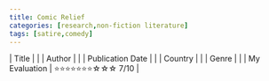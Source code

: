 ```yaml
---
title: Comic Relief
categories: [research,non-fiction literature]
tags: [satire,comedy]
---
```


| Title |  |
| Author |  |
| Publication Date |   |
| Country |  |
| Genre |   |
| My Evaluation | ⭐⭐⭐⭐⭐⭐⭐☆☆☆ 7/10  |
        